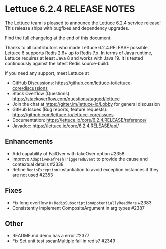 Lettuce 6.2.4 RELEASE NOTES
==============================

The Lettuce team is pleased to announce the Lettuce 6.2.4 service release!
This release ships with bugfixes and dependency upgrades.

Find the full changelog at the end of this document.

Thanks to all contributors who made Lettuce 6.2.4.RELEASE possible. Lettuce 6 supports
Redis 2.6+ up to Redis 7.x. In terms of Java runtime, Lettuce requires at least Java 8 and
works with Java 19. It is tested continuously against the latest Redis source-build.

If you need any support, meet Lettuce at

* GitHub Discussions: https://github.com/lettuce-io/lettuce-core/discussions
* Stack Overflow (Questions): https://stackoverflow.com/questions/tagged/lettuce
* Join the chat at https://gitter.im/lettuce-io/Lobby for general discussion
* GitHub Issues (Bug reports, feature
  requests): https://github.com/lettuce-io/lettuce-core/issues
* Documentation: https://lettuce.io/core/6.2.4.RELEASE/reference/
* Javadoc: https://lettuce.io/core/6.2.4.RELEASE/api/

Enhancements
------------
* Add capability of FailOver with takeOver option #2358
* Improve `AdaptiveRefreshTriggeredEvent` to provide the cause and contextual details #2338
* Refine `RedisException` instantiation to avoid exception instances if they are not used #2353

Fixes
-----
* Fix long overflow in `RedisSubscription#potentiallyReadMore` #2383
* Consistently implement CompositeArgument in arg types #2387

Other
-----
* README.md demo has a error #2377
* Fix Set unit test sscanMultiple fail in redis7 #2349

